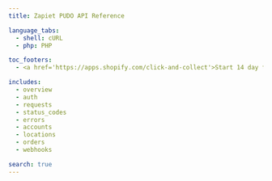 ```yaml
---
title: Zapiet PUDO API Reference

language_tabs:
  - shell: cURL
  - php: PHP

toc_footers:
  - <a href='https://apps.shopify.com/click-and-collect'>Start 14 day free trial of Zapiet now!</a>

includes:
  - overview
  - auth
  - requests
  - status_codes
  - errors
  - accounts
  - locations
  - orders
  - webhooks

search: true
---
```

